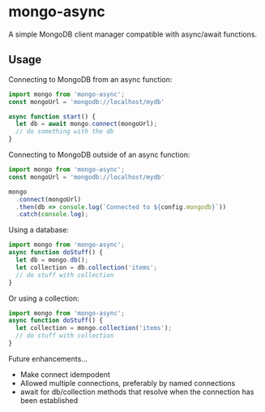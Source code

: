 # mongo-async
A simple MongoDB client manager compatible with async/await functions.

## Usage

Connecting to MongoDB from an async function:
```javascript
import mongo from 'mongo-async';
const mongoUrl = 'mongodb://localhost/mydb'

async function start() {
  let db = await mongo.connect(mongoUrl);
  // do something with the db
}
```

Connecting to MongoDB outside of an async function:
```javascript
import mongo from 'mongo-async';
const mongoUrl = 'mongodb://localhost/mydb'

mongo
  .connect(mongoUrl)
  .then(db => console.log(`Connected to ${config.mongodb}`))
  .catch(console.log);
```

Using a database:
```javascript
import mongo from 'mongo-async';
async function doStuff() { 
  let db = mongo.db();
  let collection = db.collection('items';
  // do stuff with collection
}
```

Or using a collection:
```javascript
import mongo from 'mongo-async';
async function doStuff() {
  let collection = mongo.collection('items');
  // do stuff with collection
}
```

Future enhancements...
* Make connect idempodent
* Allowed multiple connections, preferably by named connections
* await for db/collection methods that resolve when the connection has been established
